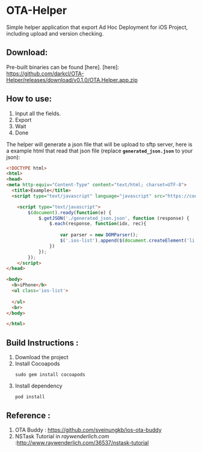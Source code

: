 # OTA-Helper
Simple helper application that export Ad Hoc Deployment for iOS Project, including upload and version checking.

Download:
---
Pre-built binaries can be found [here].
[here]: https://github.com/darkcl/OTA-Helper/releases/download/v0.1.0/OTA.Helper.app.zip

How to use:
---
1. Input all the fields.
2. Export
3. Wait
4. Done

The helper will generate a json file that will be upload to sftp server, here is a example html that read that json file (replace **<code>generated_json.json</code>** to your json):

```html
<!DOCTYPE html>
<html>
<head>
<meta http-equiv="Content-Type" content="text/html; charset=UTF-8">
  <title>Example</title>
  <script type="text/javascript" language="javascript" src="https://code.jquery.com/jquery-1.11.2.min.js"></script>        

	<script type="text/javascript">
		$(document).ready(function(e) {
			$.getJSON('./generated_json.json', function (response) {
				$.each(response, function(idx, rec){
				
					var parser = new DOMParser();
					$('.ios-list').append($(document.createElement('li')).append(rec));
				})
			});
		});
	</script>
</head>

<body>
  <b>iPhone</b>
  <ul class='ios-list'>
  	
  </ul>
  <br>
</body>

</html>

```

Build Instructions : 
---
 1. Download the project
 2. Install Cocoapods
	<pre><code>sudo gem install cocoapods
	</code></pre>
 3. Install dependency
 	<pre><code>pod install
	</code></pre>
	

Reference : 
---

 1. OTA Buddy : https://github.com/sveinungkb/ios-ota-buddy
 2. NSTask Tutorial in *raywenderlich.com* :http://www.raywenderlich.com/36537/nstask-tutorial
